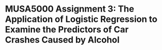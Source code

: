 # MUSA5000 Assignment 3: The Application of Logistic Regression to Examine the Predictors of Car Crashes Caused by Alcohol



